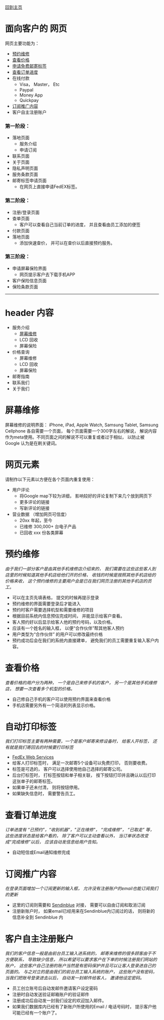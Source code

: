 [回到主页](../README.MD)

# 面向客户的 网页

网页主要功能为：
-   [预约维修](#预约维修)
-   [查看价格](#查看价格)
-   [申请免费邮寄标签](#自动打印标签)
-   [查看订单进度](#查看订单进度)
-   在线付款
    -   Visa， Master， Etc
    -   Paypal
    -   Money App
    -   Quickpay
-   [订阅推广内容](#订阅推广内容)
-   客户自主注册账户

### 第一阶段：
-   落地页面
    -   服务介绍
    -   申请订阅
-   联系页面
-   关于页面
-   隐私声明页面
-   服务条款页面
-   邮寄标签申请页面
    -   在网页上直接申请FedEX标签。

### 第二阶段：
-   注册/登录页面
-   查单页面
    -   客户可以查看自己当前订单的进度， 并且查看由员工添加的便签
-   付款页面
-   落地页面
    -   添加快速查价， 并可以在查价以后直接预约服务。

### 第三阶段：
-   申请屏幕保险界面
    -   网页提示客户去下载手机APP
-   客户保险信息页面
-   保险条款页面


---------------------------

# header 内容
-   服务介绍
    -   [屏幕维修](#屏幕维修)
    -   LCD 回收
    -   屏幕保险
-   价格查询
    -   屏幕维修
    -   LCD 回收
    -   屏幕保险
-   邮寄指南
-   联系我们
-   关于我们

# 屏幕维修

屏幕维修的说明界面：
iPhone, iPad, Apple Watch, Samsung Tablet, Samsung Cellphone 各自需要一个页面， 每个页面需要一个300字左右的解说， 解说内容作为meta使用。不同页面之间的解说不可以重复或者过于相似， 以防止被 Google 认为是在刷关键词。


# 网页元素

请制作以下元素以方便在各个页面内重复使用：

-   用户评论
    -   将Google map下较为详细， 影响较好的评论复制下来几个放到网页下
    -   更多评论的链接
    -   写新评论的链接
-   营业数据 （增加网页可信度）
    -   20xx 年起，至今
    -   已维修 300,000+ 台电子产品
    -   已回收 xxx 份各类屏幕

# 预约维修

*由于我们一部分客户是由其他手机维修店介绍来的， 我们需要在这些这些客人到店里的时候知道其他手机店给他们开的价格， 收钱的时候是按照其他手机店给的价格来收， 这个预约维修的主要用户会是已在我们网页注册的其他手机店的员工。*

-   可以在主页先填表格， 提交的时候再提示登录
-   预约维修的界面需要登录后才能进入
-   预约时客户需要选择机型和需要维修的项目
-   根据目前系统内信息预估完成时间， 并能显示给客户查看。
-   客人预约好以后显示给客人他的预约号码，以及价格。
-   应该有一个姓名的输入框， 以便“合作伙伴”帮其他客人预约
-   用户类型为“合作伙伴” 的用户可以修改最终价格
-   预约成功后会在我们的系统内直接建单， 避免我们的员工需要重复输入客户内容。

# 查看价格
*查看价格的用户分为两种， 一个是自己来修手机的客户， 另一个是其他手机维修店， 想要一次查看多个机型的价格。*

-   自己修自己手机的客户可以使用预约界面来查看价格
-   手机店需要另外有一个简洁的列表显示价格。

# 自动打印标签
*我们打印标签主要有两种需要，一个是客户邮寄来修设备时， 给客人开标签， 还有就是我们寄回去的时候要打印标签*

-   [FedEx Web Services](https://www.fedex.com/en-us/home.html) 
-   给客人打印标签时， 满足一次邮寄5个设备可以免费打印， 否则要收费。
-   标签是可选的， 客户可以选择使用他自己选择的邮寄公司。
-   后台打标签时， 打标签按钮和单子相关联， 按下按钮打印并且确认以后打印这张单子的邮寄标签。
-   如果单子还未付清， 则将按钮停用。
-   如果缺失信息时， 需要警告员工。

# 查看订单进度
*订单进度有 “已预约”，“收到机器”，"正在维修"， “完成维修”， “已取走” 等， 这些进度状态是给客户看的， 除了客户可以主动查看以外， 当订单状态改变成“完成维修”以后， 应该自动发信息给用户告知。*

-   自动短信或Email通知维修完成

# 订阅推广内容
*在登录页面增加一个订阅更新的输入框， 允许没有注册账户的email也能订阅我们的更新*

-   这里的订阅则需要和 [Sendinblue](https://developers.sendinblue.com/docs) 对接， 需要可以自由订阅和取消订阅
-   注册新账户时， 如果email已经用来在Sendinblue内订阅过的话， 则将新的信息补全到 Sendinblue 内

# 客户自主注册账户 
*我们的客户信息一般是由前台员工输入进系统的， 邮寄来维修的很多顾客由于不方便联系， 导致缺少信息， 所以希望可以要求客户在下单的时候注册我们网站的账户， 这些客户自己注册的账户当然是有密码保护并且可以让客人登录进自己的页面的。 与之对立的是由我们的前台员工输入系统的账户， 这些账户没有密码， 当我们把账号登录进去以后， 自动发一封邮件给客人， 邀请他设定密码。*

-   员工创立账号后自动发邮件邀请客户设定密码
-   注册时自动发送验证邮箱账户的验证邮件
-   注册成功后自动发一封我们设定的欢迎加入邮件。
-   如果我们数据库内已经有了新账户所使用的Email / 电话号码时， 提示客户他可能已经有一个账户了。